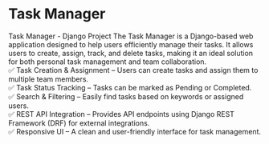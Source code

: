 # Task Manager
 Task Manager - Django Project The Task Manager is a Django-based web application designed to help users efficiently manage their tasks. It allows users to create, assign, track, and delete tasks, making it an ideal solution for both personal task management and team collaboration. <br>
✅ Task Creation & Assignment – Users can create tasks and assign them to multiple team members. <br>
✅ Task Status Tracking – Tasks can be marked as Pending or Completed. <br>
✅ Search & Filtering – Easily find tasks based on keywords or assigned users. <br>
✅ REST API Integration – Provides API endpoints using Django REST Framework (DRF) for external integrations. <br>
✅ Responsive UI – A clean and user-friendly interface for task management. <br>
